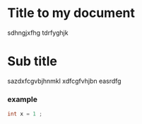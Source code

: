 
# Title to my document 
sdhngjxfhg
tdrfyghjk
# Sub title 
sazdxfcgvbjhnmkl
xdfcgfvhjbn
easrdfg
### example
```cpp
int x = 1 ;
```
